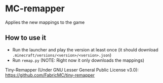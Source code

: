 # MC-remapper
Applies the new mappings to the game

## How to use it
- Run the launcher and play the version at least once (it should download ``.minecraft/versions/<version>/<version>.json``)
- Run ``remap.py`` (NOTE: Right now it only downloads the mappings)

Tiny-Remapper (Under GNU Lesser General Public License v3.0): https://github.com/FabricMC/tiny-remapper

